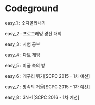 # Codeground

easy_1 : 숫자골라내기

easy_2 : 프로그래밍 경진 대회

easy_3 : 시험 공부

easy_4 : 다트 게임

easy_5 : 미궁 속의 방

easy_6 : 개구리 뛰기[SCPC 2015 - 1차 예선]

easy_7 : 방속의 거울[SCPC 2015 - 1차 예선]

easy_8 : 3N+1[SCPC 2016 - 1차 예선]


